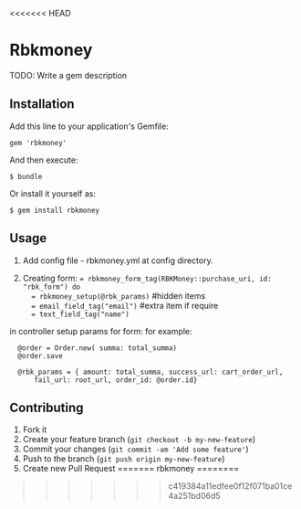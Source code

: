 <<<<<<< HEAD
# Rbkmoney

TODO: Write a gem description

## Installation

Add this line to your application's Gemfile:

    gem 'rbkmoney'

And then execute:

    $ bundle

Or install it yourself as:

    $ gem install rbkmoney

## Usage

1. Add config file - rbkmoney.yml at config directory.
  
2. Creating form:
   `= rbkmoney_form_tag(RBKMoney::purchase_uri, id: "rbk_form") do`  
   `  = rbkmoney_setup(@rbk_params)` #hidden items  
   `  = email_field_tag("email")`    #extra item if require  
   `  = text_field_tag("name")`  

  in controller setup params for form:
    for example:
    
    
      @order = Order.new( summa: total_summa)
      @order.save

      @rbk_params = { amount: total_summa, success_url: cart_order_url, 
          fail_url: root_url, order_id: @order.id}
    

## Contributing

1. Fork it
2. Create your feature branch (`git checkout -b my-new-feature`)
3. Commit your changes (`git commit -am 'Add some feature'`)
4. Push to the branch (`git push origin my-new-feature`)
5. Create new Pull Request
=======
rbkmoney
========
>>>>>>> c419384a11edfee0f12f071ba01ce4a251bd06d5
